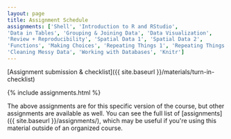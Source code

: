 ```yaml
---
layout: page
title: Assignment Schedule
assignments: ['Shell', 'Introduction to R and RStudio',
'Data in Tables', 'Grouping & Joining Data', 'Data Visualization',
'Review + Reproducibility', 'Spatial Data 1', 'Spatial Data 2', 
'Functions', 'Making Choices', 'Repeating Things 1', 'Repeating Things 2',
'Cleaning Messy Data', 'Working with Databases', 'Knitr']
---
```


[Assignment submission & checklist]({{ site.baseurl }}/materials/turn-in-checklist)

{% include assignments.html %}

The above assignments are for this specific version of the course, but other
assignments are available as well. You can see the full list of
[assignments]({{ site.baseurl }}/assignments/), which may be useful if you're using this material
outside of an organized course.

<!-- Schedule Management
- Update the `assignments:` list with `title:` from `assignments/` files. 
- Add 'Template' to `assignments:` to view the course template from `docs/`. 
- The remaining content should be left AS IS.
-->
